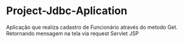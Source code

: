 # Project-Jdbc-Aplication

Aplicação que realiza cadastro de Funcionário através do metodo Get. Retornando mensagem na tela via request Servlet  JSP
